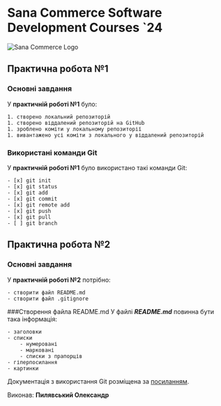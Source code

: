 # Sana Commerce Software Development Courses `24

![Sana Commerce Logo](https://upload.wikimedia.org/wikipedia/commons/0/08/Sana_Commerce_Logo.png)

## Практична робота №1

### Основні завдання
У **практичній роботі №1** було:
```
1. створено локальний репозиторій
1. створено віддалений репозиторій на GitHub
1. зроблено коміти у локальному репозиторії
1. вивантажено усі коміти з локального у віддалений репозиторій
```
### Використані команди Git
У **практичній роботі №1** було використано такі команди Git:
```
- [x] git init
- [x] git status
- [x] git add
- [x] git commit
- [x] git remote add
- [x] git push
- [x] git pull
- [ ] git branch
```
## Практична робота №2

### Основні завдання
У **практичній роботі №2** потрібно:
```
- створити файл README.md
- створити файл .gitignore
```
###Створення файла README.md
У файлі ***README.md*** повинна бути така інформація:
```
- заголовки
- списки
	- нумеровані
	- марковані
	- списки з прапорців
- гіперпосилання
- картинки
```
Документація з використання Git розміщена за [посиланням](https://docs.google.com/document/d/1agdvcLqd2w2rWS0-fCqwsevO-7QN2xLpZPq7Haylq4U/edit).

Виконав: **Пилявський Олександр**